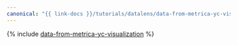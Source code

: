 ```yaml
---
canonical: "{{ link-docs }}/tutorials/datalens/data-from-metrica-yc-visualization"
---
```


{% include [data-from-metrica-yc-visualization](../../_tutorials/datalens/data-from-metrica-yc-visualization.md) %}
